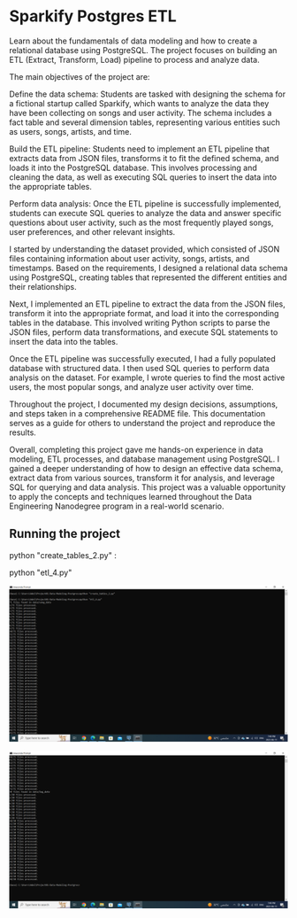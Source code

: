 # Sparkify Postgres ETL

Learn about the fundamentals of data modeling and how to create a relational database using PostgreSQL. The project focuses on building an ETL (Extract, Transform, Load) pipeline to process and analyze data.

The main objectives of the project are:

Define the data schema: Students are tasked with designing the schema for a fictional startup called Sparkify, which wants to analyze the data they have been collecting on songs and user activity. The schema includes a fact table and several dimension tables, representing various entities such as users, songs, artists, and time.

Build the ETL pipeline: Students need to implement an ETL pipeline that extracts data from JSON files, transforms it to fit the defined schema, and loads it into the PostgreSQL database. This involves processing and cleaning the data, as well as executing SQL queries to insert the data into the appropriate tables.

Perform data analysis: Once the ETL pipeline is successfully implemented, students can execute SQL queries to analyze the data and answer specific questions about user activity, such as the most frequently played songs, user preferences, and other relevant insights.

I started by understanding the dataset provided, which consisted of JSON files containing information about user activity, songs, artists, and timestamps. Based on the requirements, I designed a relational data schema using PostgreSQL, creating tables that represented the different entities and their relationships.

Next, I implemented an ETL pipeline to extract the data from the JSON files, transform it into the appropriate format, and load it into the corresponding tables in the database. This involved writing Python scripts to parse the JSON files, perform data transformations, and execute SQL statements to insert the data into the tables.

Once the ETL pipeline was successfully executed, I had a fully populated database with structured data. I then used SQL queries to perform data analysis on the dataset. For example, I wrote queries to find the most active users, the most popular songs, and analyze user activity over time.

Throughout the project, I documented my design decisions, assumptions, and steps taken in a comprehensive README file. This documentation serves as a guide for others to understand the project and reproduce the results.

Overall, completing this project gave me hands-on experience in data modeling, ETL processes, and database management using PostgreSQL. I gained a deeper understanding of how to design an effective data schema, extract data from various sources, transform it for analysis, and leverage SQL for querying and data analysis. This project was a valuable opportunity to apply the concepts and techniques learned throughout the Data Engineering Nanodegree program in a real-world scenario.

## Running the project

python "create_tables_2.py" :

python "etl_4.py"

![alt text](https://github.com/adelhany1/Data-Modeling-ETL-Pipeline-with-Postgres/blob/main/Images/1.PNG)

![alt text](https://github.com/adelhany1/Data-Modeling-ETL-Pipeline-with-Postgres/blob/main/Images/2.PNG)

